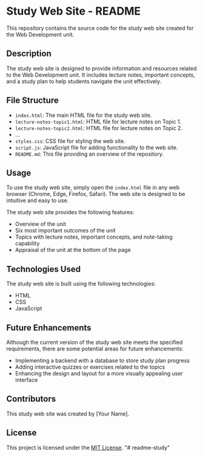 # Study Web Site - README

This repository contains the source code for the study web site created for the Web Development unit.

## Description

The study web site is designed to provide information and resources related to the Web Development unit. It includes lecture notes, important concepts, and a study plan to help students navigate the unit effectively.

## File Structure

- `index.html`: The main HTML file for the study web site.
- `lecture-notes-topic1.html`: HTML file for lecture notes on Topic 1.
- `lecture-notes-topic2.html`: HTML file for lecture notes on Topic 2.
- ...
- `styles.css`: CSS file for styling the web site.
- `script.js`: JavaScript file for adding functionality to the web site.
- `README.md`: This file providing an overview of the repository.

## Usage

To use the study web site, simply open the `index.html` file in any web browser (Chrome, Edge, Firefox, Safari). The web site is designed to be intuitive and easy to use.

The study web site provides the following features:
- Overview of the unit
- Six most important outcomes of the unit
- Topics with lecture notes, important concepts, and note-taking capability
- Appraisal of the unit at the bottom of the page

## Technologies Used

The study web site is built using the following technologies:
- HTML
- CSS
- JavaScript

## Future Enhancements

Although the current version of the study web site meets the specified requirements, there are some potential areas for future enhancements:
- Implementing a backend with a database to store study plan progress
- Adding interactive quizzes or exercises related to the topics
- Enhancing the design and layout for a more visually appealing user interface

## Contributors

This study web site was created by [Your Name].

## License

This project is licensed under the [MIT License](https://opensource.org/licenses/MIT).
"# readme-study" 
